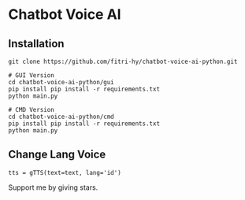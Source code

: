 # Chatbot Voice AI

## Installation
```
git clone https://github.com/fitri-hy/chatbot-voice-ai-python.git

# GUI Version
cd chatbot-voice-ai-python/gui
pip install pip install -r requirements.txt
python main.py

# CMD Version
cd chatbot-voice-ai-python/cmd
pip install pip install -r requirements.txt
python main.py
```

## Change Lang Voice
```
tts = gTTS(text=text, lang='id')
```

Support me by giving stars.
